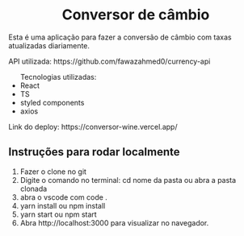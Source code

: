 <h1 align="center">
Conversor de câmbio
</h1>

<p>
Esta é uma aplicação para fazer a conversão de câmbio com taxas atualizadas diariamente.
</p>
<p>
API utilizada: https://github.com/fawazahmed0/currency-api
</p>

<ul align="start">
Tecnologias utilizadas:
<li>React</li> 
<li>TS</li>
<li>styled components</li>
<li>axios</li>
</ul>


<p>
Link do deploy: https://conversor-wine.vercel.app/
</p>

<h2>Instruções para rodar localmente</h2>

1. Fazer o clone no git
2. Digite o comando no terminal: cd nome da pasta ou abra a pasta clonada
3. abra o vscode com code .
4. yarn install ou npm install
5. yarn start ou npm start
6. Abra http://localhost:3000 para visualizar no navegador.
